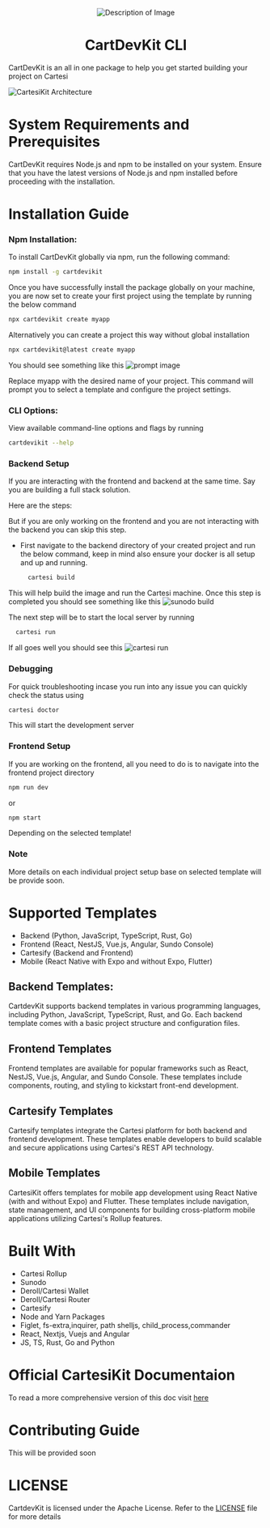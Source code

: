 <p align="center">
  <img src="images/kit-icon.png" alt="Description of Image">
</p>
<h1 align="center">CartDevKit CLI</h1>

<!-- <table>
  <th> Heading 1</th>
  <th> Heading 2</th>
  <tr> 
    <td>
     Hello
    </td>
  </tr>
</table> -->

CartDevKit is an all in one package to help you get started building your project on Cartesi

![CartesiKit Architecture](images/architecture.png)



# System Requirements and Prerequisites
CartDevKit requires Node.js and npm to be installed on your system. Ensure that you have the latest versions of Node.js and npm installed before proceeding with the installation.

# Installation Guide

### Npm Installation:  
To install CartDevKit globally via npm, run the following command:

```bash 
npm install -g cartdevikit
```

Once you have successfully install the package globally on your machine, you are now set to create your first project using the template by running the below command

```bash
npx cartdevikit create myapp
```

Alternatively you can create a project this way without global installation
```bash 
npx cartdevikit@latest create myapp
```
You should see something like this
![prompt image](images/prompt-ui.png)

Replace myapp with the desired name of your project. This command will prompt you to select a template and configure the project settings.

### CLI Options: 
View available command-line options and flags by running  

```bash
cartdevikit --help
```` 

### Backend Setup
If you are interacting with the frontend and backend at the same time. Say you are building a full stack solution. 

Here are the steps:

But if you are only working on the frontend and you are not interacting with the backend you can skip this step.

- First navigate to the backend directory of your created project and run the below command, keep in mind also ensure your docker is all setup and up and running.
   
  ```bash
    cartesi build
  ```
This will help build the image and run the Cartesi machine. Once this step is completed you should see something like this
![sunodo build](images/build-output.png)

The next step will be to start the local server by running

```bash
  cartesi run
```
If all goes well you should see this
![cartesi run](images/run-output.png)

### Debugging 
For quick troubleshooting incase you run into any issue you can quickly check the status using

```bash
cartesi doctor
```
This will start the development server

### Frontend Setup
If you are working on the frontend, all you need to do is to navigate into the frontend project directory

```bash
npm run dev 
```
or 

```bash
npm start 
```
Depending on the selected template!

### Note 
More details on each individual project setup base on selected template will be provide soon.

# Supported Templates
- Backend (Python, JavaScript, TypeScript, Rust, Go)
- Frontend (React, NestJS, Vue.js, Angular, Sundo Console)
- Cartesify (Backend and Frontend)
- Mobile (React Native with Expo and without Expo, Flutter)

## Backend Templates:
CartdevKit supports backend templates in various programming languages, including Python, JavaScript, TypeScript, Rust, and Go. Each backend template comes with a basic project structure and configuration files.

## Frontend Templates
Frontend templates are available for popular frameworks such as React, NestJS, Vue.js, Angular, and Sundo Console. These templates include components, routing, and styling to kickstart front-end development.

## Cartesify Templates
Cartesify templates integrate the Cartesi platform for both backend and frontend development. These templates enable developers to build scalable and secure applications using Cartesi's REST API technology.

## Mobile Templates
CartesiKit offers templates for mobile app development using React Native (with and without Expo) and Flutter. These templates include navigation, state management, and UI components for building cross-platform mobile applications utilizing Cartesi's Rollup features.

# Built With
- Cartesi Rollup
- Sunodo
- Deroll/Cartesi Wallet
- Deroll/Cartesi Router
- Cartesify
- Node and Yarn Packages
- Figlet, fs-extra,inquirer, path
  shelljs, child_process,commander
- React, Nextjs, Vuejs and Angular
- JS, TS, Rust, Go and Python

# Official CartesiKit Documentaion
To read a more comprehensive version of this doc visit [here](https://africlab.gitbook.io/cartdevkit)

# Contributing Guide
This will be provided soon

# LICENSE
CartdevKit is licensed under the Apache License. Refer to the [LICENSE](https://github.com/gconnect/cartesi-kit/blob/master/LICENSE) file for more details



